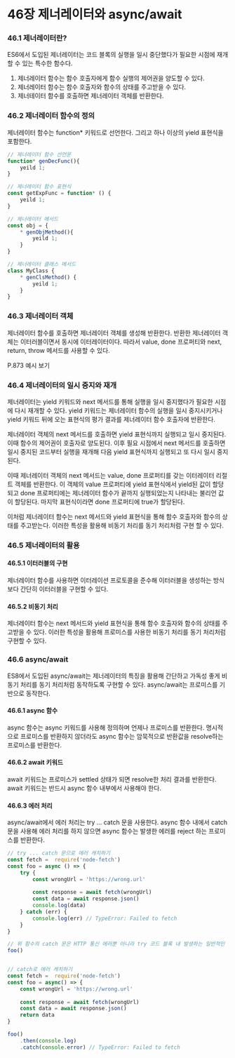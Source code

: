 # 46장 제너레이터와 async/await

### 46.1 제너레이터란?

ES6에서 도입된 제너레이터는 코드 블록의 실행을 일시 중단했다가 필요한 시점에 재개할 수 있는 특수한 함수다.

1. 제너레이터 함수는 함수 호출자에게 함수 실행의 제어권을 양도할 수 있다.
2. 제너레이터 함수는 함수 호출자와 함수의 상태를 주고받을 수 있다.
3. 제너테이터 함수를 호출하면 제너레이터 객체를 반환한다.



### 46.2 제너레이터 함수의 정의

제너레이터 함수는 function\* 키워드로 선언한다. 그리고 하나 이상의 yield 표현식을 포함한다.

```javascript
// 제너레이터 함수 선언문
function* genDecFunc(){
    yeild 1;
}

// 제너레이터 함수 표현식
const getExpFunc = function* () {
    yeild 1;
}

// 제너레이터 메서드
const obj = {
    * genObjMethod(){
        yeild 1;
    }
}

// 제너레이터 클래스 메서드
class MyClass {
    * genClsMethod() {
        yeild 1;
    }
}
```



### 46.3 제너레이터 객체

제너레이터 함수를 호출하면 제너레이터 객체를 생성해 반환한다. 반환한 제너레이터 객체는 이터러블이면서 동시에 이터레이터이다. 따라서 value, done 프로퍼티와 next, return, throw 메서드를 사용할 수 있다.

P.873 예시 보기



### 46.4 제너레이터의 일시 중지와 재개

제너레이터는 yield 키워드와 next 메서드를 통해 실행을 일시 중지했다가 필요한 시점에 다시 재개할 수 있다. yield 키워드는 제너레이터 함수의 실행을 일시 중지시키거나 yield 키워드 뒤에 오는 표현식의 평가 결과를 제너레이터 함수 호출자에 반환한다.

제너레이터 객체의 next 메서드를 호출하면 yield 표현식까지 실행되고 일시 중지된다. 이때 함수의 제어권이 호출자로 양도된다. 이후 필요 시점에서 next 메서드를 호출하면 일시 중지된 코드부터 실행을 재개해 다음 yield 표현식까지 실행되고 또 다시 일시 중지된다.

이때 제너레이터 객체의 next 메서드는 value, done 프로퍼티를 갖는 이터레이터 리절트 객체를 반환한다. 이 객체의 value 프로퍼티에 yield 표현식에서 yield된 값이 할당되고 done 프로퍼티에는 제너레이터 함수가 끝까지 실행되었는지 나타내는 불리언 값이 할당된다. 마지막 표현식이라면 done 프로퍼티에 true가 할당된다.

이처럼 제너레이터 함수는 next 메서드와 yield 표현식을 통해 함수 호출자와 함수의 상태를 주고받는다. 이러한 특성을 활용해 비동기 처리를 동기 처리처럼 구현 할 수 있다.



### 46.5 제너레이터의 활용

#### 46.5.1 이터러블의 구현

제너레이터 함수를 사용하면 이터레이션 프로토콜을 준수해 이터러블을 생성하는 방식보다 간단히 이터러블을 구현할 수 있다.&#x20;



#### 46.5.2 비동기 처리

제너레이터 함수는 next 메서드와 yield 표현식을 통해 함수 호출자와 함수의 상태를 주고받을 수 있다. 이러한 특성을 활용해 프로미스를 사용한 비동기 처리를 동기 처리처럼 구현할 수 있다.



### 46.6 async/await

ES8에서 도입된 async/await는 제너레이터의 특징을 활용해 간단하고 가독성 좋게 비동기 처리를 동기 처리처럼 동작하도록 구현할 수 있다. async/await는 프로미스를 기반으로 동작한다.



#### 46.6.1 async 함수

async 함수는 async 키워드를 사용해 정의하며 언제나 프로미스를 반환한다. 명시적으로 프로미스를 반환하지 않더라도 async 함수는 암묵적으로 반환값을 resolve하는 프로미스를 반환한다.



#### 46.6.2 await 키워드

await 키워드는 프로미스가 settled 상태가 되면 resolve한 처리 결과를 반환한다. await 키워드는 반드시 async 함수 내부에서 사용해야 한다.



#### 46.6.3 에러 처리

async/await에서 에러 처리는 try ... catch 문을 사용한다. async 함수 내에서 catch 문을 사용해 에러 처리를 하지 않으면 async 함수는 발생한 에러를 reject 하는 프로미스를 반환한다.&#x20;

```javascript
// try ... catch 문으로 에러 캐치하기
const fetch =  require('node-fetch')
const foo = async () => {
    try {
        const wrongUrl = 'https://wrong.url'
        
        const response = await fetch(wrongUrl)
        const data = await response.json()
        console.log(data)
    } catch (err) {
        console.log(err) // TypeError: Failed to fetch
    }
}

// 위 함수의 catch 문은 HTTP 통신 에러뿐 아니라 try 코드 블록 내 발생하는 일반적인 에러까지 캐치한다.
foo()


// catch로 에러 캐치하기
const fetch =  require('node-fetch')
const foo = async() => {
    const wrongUrl = 'https://wrong.url'
    
    const response = await fetch(wrongUrl)
    const data = await response.json()
    return data
}

foo()
    .then(console.log)
    .catch(console.error) // TypeError: Failed to fetch
```




